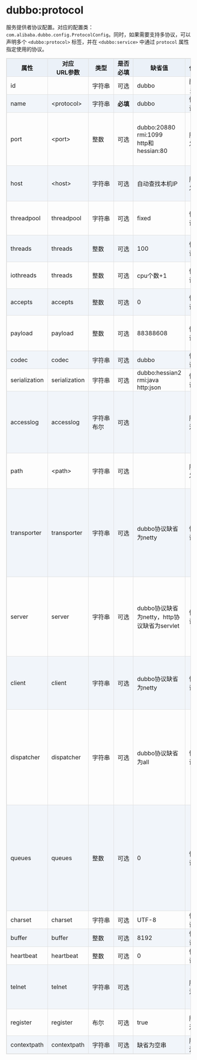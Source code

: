 <style>
table {
width: 100%;
max-width: 65em;
border: 1px solid #dedede;
margin: 15px auto;
border-collapse: collapse;
empty-cells: show;
}
table th,
table td {
height: 35px;
border: 1px solid #dedede;
padding: 0 10px;
}
table th {
font-weight: bold;
text-align: center !important;
background: rgba(158,188,226,0.2);
white-space: nowrap;
}
table tbody tr:nth-child(2n) {
background: rgba(158,188,226,0.12);
}
table td:nth-child(1) {
white-space: nowrap;
}
table td:nth-child(3) {
white-space: nowrap;
}
table td:nth-child(4) {
white-space: nowrap;
}
table td:nth-child(6) {
white-space: nowrap;
}

table tr:hover {
background: #efefef;
}
.table-area {
overflow: auto;
}
</style>

<script type="text/javascript">
[].slice.call(document.querySelectorAll('table')).forEach(function(el){
var wrapper = document.createElement('div');
wrapper.className = 'table-area';
el.parentNode.insertBefore(wrapper, el);
el.parentNode.removeChild(el);
wrapper.appendChild(el);
})
</script>
# dubbo:protocol

服务提供者协议配置。对应的配置类： `com.alibaba.dubbo.config.ProtocolConfig`。同时，如果需要支持多协议，可以声明多个 `<dubbo:protocol>` 标签，并在 `<dubbo:service>` 中通过 `protocol` 属性指定使用的协议。

| 属性 | 对应<br>URL参数 | 类型 | 是否<br>必填 | 缺省值 | 作用 | 描述 |
| --- | --- | ---- | --- | --- | --- | --- |
| id | | 字符串 | 可选 | dubbo | 配置<br>关联 | 协议BeanId |
| name | &lt;protocol&gt; | 字符串 | <b>必填</b> | dubbo | 性能<br>调优 | 协议名称 |
| port | &lt;port&gt; | 整数 | 可选 | dubbo:20880<br>rmi:1099<br>http和hessian:80| 服务<br>发现 | 服务端口，<b>-1</b> 或者 <b>没有</b>配置，则会分配一个未占用的端口 |
| host | &lt;host&gt; | 字符串 | 可选 | 自动查找本机IP | 服务<br>发现 | 服务主机名，为空则自动查找本机IP |
| threadpool | threadpool | 字符串 | 可选 | fixed | 性能<br>调优 | 线程池类型，可选：fixed、cached |
| threads | threads | 整数 | 可选 | 100 | 性能<br>调优 | 服务线程池大小(固定大小) |
| iothreads | threads | 整数 | 可选 | cpu个数+1 | 性能<br>调优 | io线程池大小(固定大小) |
| accepts | accepts | 整数 | 可选 | 0 | 性能<br>调优 | 服务提供方最大可接受连接数 |
| payload | payload | 整数 | 可选 | 88388608 | 性能<br>调优 | 请求及响应数据包大小限制，单位：字节 |
| codec | codec | 字符串 | 可选 | dubbo | 性能<br>调优 | 协议编码方式 |
| serialization | serialization | 字符串 | 可选 | dubbo:hessian2<br>rmi:java<br>http:json | 性能<br>调优 | 协议序列化方式 |
| accesslog | accesslog | 字符串<br>布尔 | 可选 | | 服务<br>治理 | true表示将向logger中输出访问日志，字符串表示把访问日志输出到指定文件 |
| path | &lt;path&gt; | 字符串 | 可选 | | 服务<br>发现 | 提供者上下文路径，为服务path的前缀 |
| transporter | transporter | 字符串 | 可选 | dubbo协议缺省为netty | 性能<br>调优 | 协议的服务端和客户端实现类型，比如：dubbo协议的mina、netty等，可以分拆为server和client配置 |
| server | server | 字符串 | 可选 | dubbo协议缺省为netty，http协议缺省为servlet | 性能<br>调优 | 协议的服务器端实现类型，比如：dubbo协议的mina、netty等，http协议的jetty、servlet等 |
| client | client | 字符串 | 可选 | dubbo协议缺省为netty | 性能<br>调优 | 协议的客户端实现类型，比如：dubbo协议的mina、netty等 |
| dispatcher | dispatcher | 字符串 | 可选 | dubbo协议缺省为all | 性能<br>调优 | 协议的消息派发方式，用于指定线程模型，比如：dubbo协议的all、direct、message、execution、 connection等 |
| queues | queues | 整数 | 可选 | 0 | 性能<br>调优 | 线程池队列大小，当线程池满时，排队等待执行的队列大小，建议不要设置，当线程程池时应立即失败，重试其它服务提供机器。 |
| charset | charset | 字符串 | 可选 | UTF-8 | 性能<br>调优 | 序列化编码 |
| buffer | buffer | 整数 | 可选 | 8192 | 性能<br>调优 | 网络读写缓冲区大小 |
| heartbeat | heartbeat | 整数 | 可选 | 0 | 性能<br>调优 | 心跳间隔 |
| telnet | telnet | 字符串 | 可选 | | 服务<br>治理 | 所支持的telnet命令，多个命令用逗号分隔 |
| register | register | 布尔 | 可选 | true | 服务<br>治理 | 该协议的服务是否注册到注册中心 |
| contextpath | contextpath | 字符串 | 可选 | 缺省为空串 | 服务<br>治理 | &nbsp;|

